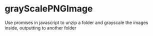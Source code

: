 # grayScalePNGImage
Use promises in javascript to unzip a folder and grayscale the images inside, outputting to another folder

